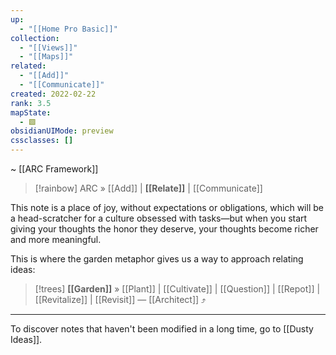 ```yaml
---
up:
  - "[[Home Pro Basic]]"
collection:
  - "[[Views]]"
  - "[[Maps]]"
related:
  - "[[Add]]"
  - "[[Communicate]]"
created: 2022-02-22
rank: 3.5
mapState:
  - 🟩
obsidianUIMode: preview
cssclasses: []
---
```

~ [[ARC Framework]] 

> [!rainbow] ARC » [[Add]] | **[[Relate]]** | [[Communicate]] 

This note is a place of joy, without expectations or obligations, which will be a head-scratcher for a culture obsessed with tasks—but when you start giving your thoughts the honor they deserve, your thoughts become richer and more meaningful.

This is where the garden metaphor gives us a way to approach relating ideas:

> [!trees] **[[Garden]]** » [[Plant]] | [[Cultivate]] | [[Question]] | [[Repot]] | [[Revitalize]] | [[Revisit]] — [[Architect]] ⤴️

---

To discover notes that haven't been modified in a long time, go to [[Dusty Ideas]]. 
